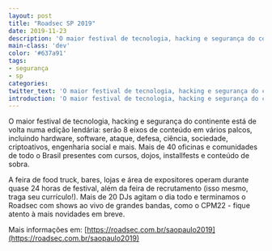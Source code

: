 ```yaml
---
layout: post
title: "Roadsec SP 2019"
date: 2019-11-23
description: 'O maior festival de tecnologia, hacking e segurança do continente.'
main-class: 'dev'
color: '#637a91'
tags:
- segurança
- sp
categories:
twitter_text: 'O maior festival de tecnologia, hacking e segurança do continente.'
introduction: 'O maior festival de tecnologia, hacking e segurança do continente.'
---
```


O maior festival de tecnologia, hacking e segurança do continente está de volta numa edição lendária: serão 8 eixos de conteúdo em vários palcos, incluindo hardware, software, ataque, defesa, ciência, sociedade, criptoativos, engenharia social e mais. Mais de 40 oficinas e comunidades de todo o Brasil presentes com cursos, dojos, installfests e conteúdo de sobra. 

A feira de food truck, bares, lojas e área de expositores operam durante quase 24 horas de festival, além da feira de recrutamento (isso mesmo, traga seu currículo!). Mais de 20 DJs agitam o dia todo e terminamos o Roadsec com shows ao vivo de grandes bandas, como o CPM22 - fique atento à mais novidades em breve. 
 

 Mais informações em: [https://roadsec.com.br/saopaulo2019](https://roadsec.com.br/saopaulo2019)
